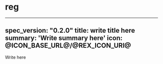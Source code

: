 <h1 class="contract">reg</h1>

---
spec_version: "0.2.0"
title: write title here
summary: 'Write summary here'
icon: @ICON_BASE_URL@/@REX_ICON_URI@
---

Write here